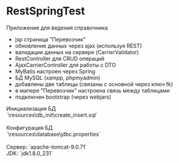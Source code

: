 # RestSpringTest
Приложение для ведения справочника
<ul>
  <li>jsp страница "Перевозчик"</li>
  <li>обновление данных через ajax (используя REST)</li>
  <li>валидации данных на сервере (CarrierValidator)</li>
  <li>RestController для CRUD операций</li>
  <li>AjaxCarrierController для работы с DTO</li>
  <li>MyBatis настроен через Spring</li>
  <li>БД MySQL (xampp, phpmyadmin)</li>
  <li>добавлены две таблицы (связаны с основной через ключ fk)</li>
  <li>в мапере "Перевозчик" настроена связь между таблицами</li>
  <li>подключен bootstrap (через webjars)</li>
</ul> 
Инициализация БД
</br>`\resources\db_init\create_insert.sql`
</br>
</br>Конфигурация БД
</br>`\resources\database\jdbc.properties`
</br>
</br>Сервер: `apache-tomcat-9.0.71`
</br>JDK: `jdk1.8.0_231`


